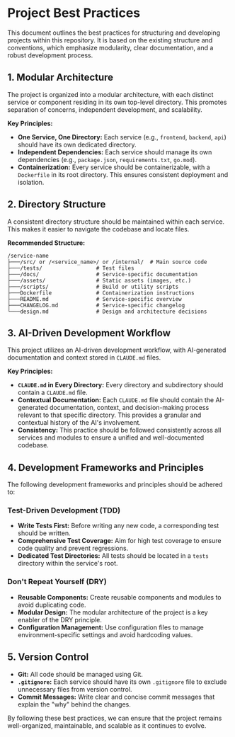 # Project Best Practices

This document outlines the best practices for structuring and developing projects within this repository. It is based on the existing structure and conventions, which emphasize modularity, clear documentation, and a robust development process.

## 1. Modular Architecture

The project is organized into a modular architecture, with each distinct service or component residing in its own top-level directory. This promotes separation of concerns, independent development, and scalability.

**Key Principles:**

- **One Service, One Directory:** Each service (e.g., `frontend`, `backend`, `api`) should have its own dedicated directory.
- **Independent Dependencies:** Each service should manage its own dependencies (e.g., `package.json`, `requirements.txt`, `go.mod`).
- **Containerization:** Every service should be containerizable, with a `Dockerfile` in its root directory. This ensures consistent deployment and isolation.

## 2. Directory Structure

A consistent directory structure should be maintained within each service. This makes it easier to navigate the codebase and locate files.

**Recommended Structure:**

```
/service-name
├───/src/ or /<service_name>/ or /internal/  # Main source code
├───/tests/                 # Test files
├───/docs/                  # Service-specific documentation
├───/assets/                # Static assets (images, etc.)
├───/scripts/               # Build or utility scripts
├───Dockerfile              # Containerization instructions
├───README.md               # Service-specific overview
├───CHANGELOG.md            # Service-specific changelog
└───design.md               # Design and architecture decisions
```

## 3. AI-Driven Development Workflow

This project utilizes an AI-driven development workflow, with AI-generated documentation and context stored in `CLAUDE.md` files.

**Key Principles:**

- **`CLAUDE.md` in Every Directory:** Every directory and subdirectory should contain a `CLAUDE.md` file.
- **Contextual Documentation:** Each `CLAUDE.md` file should contain the AI-generated documentation, context, and decision-making process relevant to that specific directory. This provides a granular and contextual history of the AI's involvement.
- **Consistency:** This practice should be followed consistently across all services and modules to ensure a unified and well-documented codebase.

## 4. Development Frameworks and Principles

The following development frameworks and principles should be adhered to:

### Test-Driven Development (TDD)

- **Write Tests First:** Before writing any new code, a corresponding test should be written.
- **Comprehensive Test Coverage:** Aim for high test coverage to ensure code quality and prevent regressions.
- **Dedicated Test Directories:** All tests should be located in a `tests` directory within the service's root.

### Don't Repeat Yourself (DRY)

- **Reusable Components:** Create reusable components and modules to avoid duplicating code.
- **Modular Design:** The modular architecture of the project is a key enabler of the DRY principle.
- **Configuration Management:** Use configuration files to manage environment-specific settings and avoid hardcoding values.

## 5. Version Control

- **Git:** All code should be managed using Git.
- **`.gitignore`:** Each service should have its own `.gitignore` file to exclude unnecessary files from version control.
- **Commit Messages:** Write clear and concise commit messages that explain the "why" behind the changes.

By following these best practices, we can ensure that the project remains well-organized, maintainable, and scalable as it continues to evolve.
